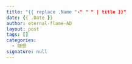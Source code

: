 ```yaml
---
title: "{{ replace .Name "-" " " | title }}"
date: {{ .Date }}
author: eternal-flame-AD
layout: post
tags: []
categories:
  - 随想
signature: null
---
```


